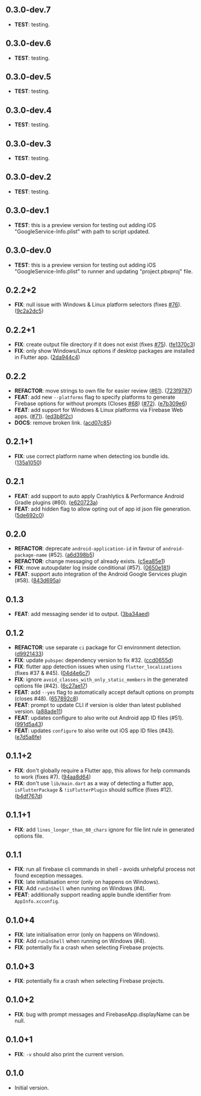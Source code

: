 ## 0.3.0-dev.7

  - **TEST**: testing.

## 0.3.0-dev.6

  - **TEST**: testing.

## 0.3.0-dev.5

  - **TEST**: testing.

## 0.3.0-dev.4

  - **TEST**: testing.

## 0.3.0-dev.3

  - **TEST**: testing.

## 0.3.0-dev.2

  - **TEST**: testing.

## 0.3.0-dev.1

  - **TEST**: this is a preview version for testing out adding iOS "GoogleService-Info.plist" with path to script updated.

## 0.3.0-dev.0

  - **TEST**: this is a preview version for testing out adding iOS "GoogleService-Info.plist" to runner and updating "project.pbxproj" file.

## 0.2.2+2

 - **FIX**: null issue with Windows & Linux platform selectors (fixes [#76](https://github.com/invertase/flutterfire_cli/issues/76)). ([9c2a2dc5](https://github.com/invertase/flutterfire_cli/commit/9c2a2dc5b9fc95f4051da06832d5e5e917906449))

## 0.2.2+1

 - **FIX**: create output file directory if it does not exist (fixes [#75](https://github.com/invertase/flutterfire_cli/issues/75)). ([fe1370c3](https://github.com/invertase/flutterfire_cli/commit/fe1370c3259884cbd2a1a103626b375b420d621a))
 - **FIX**: only show Windows/Linux options if desktop packages are installed in Flutter app. ([2da944c4](https://github.com/invertase/flutterfire_cli/commit/2da944c45b0c9e1308eecb8ea1ff21295eabeafa))

## 0.2.2

 - **REFACTOR**: move strings to own file for easier review ([#61](https://github.com/invertase/flutterfire_cli/issues/61)). ([723f9797](https://github.com/invertase/flutterfire_cli/commit/723f9797c41db4a008804116a1cb0ea069aaa238))
 - **FEAT**: add new `--platforms` flag to specify platforms to generate Firebase options for without prompts (Closes [#68](https://github.com/invertase/flutterfire_cli/issues/68)) ([#72](https://github.com/invertase/flutterfire_cli/issues/72)). ([e7b309e6](https://github.com/invertase/flutterfire_cli/commit/e7b309e682eabd0d7f048e3b30e4ee84ab4995e4))
 - **FEAT**: add support for Windows & Linux platforms via Firebase Web apps. ([#71](https://github.com/invertase/flutterfire_cli/issues/71)). ([ed3b8f2c](https://github.com/invertase/flutterfire_cli/commit/ed3b8f2c1f6ee4617742320856837b42f26cce05))
 - **DOCS**: remove broken link. ([acd07c85](https://github.com/invertase/flutterfire_cli/commit/acd07c85647d970a44bf5b6d29593f87c99ce8e7))

## 0.2.1+1

 - **FIX**: use correct platform name when detecting ios bundle ids. ([135a1050](https://github.com/invertase/flutterfire_cli/commit/135a1050f0f1a65125aae308411149032c83391e))

## 0.2.1

 - **FEAT**: add support to auto apply Crashlytics & Performance Android Gradle plugins (#60). ([e620723a](https://github.com/invertase/flutterfire_cli/commit/e620723ac1e6badeb7c100a028ff2e698078f5f6))
 - **FEAT**: add hidden flag to allow opting out of app id json file generation. ([5de692c0](https://github.com/invertase/flutterfire_cli/commit/5de692c048c655b92843417dafcd85c4e1461b36))

## 0.2.0

 - **REFACTOR**: deprecate `android-application-id` in favour of `android-package-name` (#52). ([a6d398b5](https://github.com/invertase/flutterfire_cli/commit/a6d398b5bf15cfb0be30bc30682804f7041ed9e7))
 - **REFACTOR**: change messaging of already exists. ([c5ea85e1](https://github.com/invertase/flutterfire_cli/commit/c5ea85e1074a1acf8152a932bf9c74e6a84f6c85))
 - **FIX**: move autoupdater log inside conditional (#57). ([0650e181](https://github.com/invertase/flutterfire_cli/commit/0650e18178598a5496a1b17705e958e765ff2ee1))
 - **FEAT**: support auto integration of the Android Google Services plugin (#58). ([843d695a](https://github.com/invertase/flutterfire_cli/commit/843d695a71049a17d9f9d2e1d1b6885b2835497e))

## 0.1.3

 - **FEAT**: add messaging sender id to output. ([3ba34aed](https://github.com/invertase/flutterfire_cli/commit/3ba34aed8c6565ff2c471b1f519fe33401016a65))

## 0.1.2

 - **REFACTOR**: use separate `ci` package for CI environment detection. ([d9921433](https://github.com/invertase/flutterfire_cli/commit/d99214334ebfd45d18ae8046dad1f89936dd7bf0))
 - **FIX**: update `pubspec` dependency version to fix #32. ([ccd0655d](https://github.com/invertase/flutterfire_cli/commit/ccd0655df8548a062ec011f0352d57a99f771f17))
 - **FIX**: flutter app detection issues when using `flutter_localizations` (fixes #37 & #45). ([04d4e6c7](https://github.com/invertase/flutterfire_cli/commit/04d4e6c702ee08730fcfed8e05e4850a5e79bea7))
 - **FIX**: ignore `avoid_classes_with_only_static_members` in the generated options file (#42). ([6c27ae17](https://github.com/invertase/flutterfire_cli/commit/6c27ae17aaf4a91b4cefd712179e0b8686c30357))
 - **FEAT**: add `--yes` flag to automatically accept default options on prompts (closes #48). ([657892c8](https://github.com/invertase/flutterfire_cli/commit/657892c873178961209bf77c1120e032f77221d6))
 - **FEAT**: prompt to update CLI if version is older than latest published version. ([a88ade11](https://github.com/invertase/flutterfire_cli/commit/a88ade11a96c88b209c52a8dd1d2867afecd4a7d))
 - **FEAT**: updates configure to also write out Android app ID files (#51). ([991d5a43](https://github.com/invertase/flutterfire_cli/commit/991d5a433b31c2b45dcccc7ee6eea458d2bb5c7b))
 - **FEAT**: updates `configure` to also write out iOS app ID files (#43). ([e7d5a8fe](https://github.com/invertase/flutterfire_cli/commit/e7d5a8fef81f003ef8b49cb3d8cea3fec98175bb))

## 0.1.1+2

 - **FIX**: don't globally require a Flutter app, this allows for help commands to work (fixes #7). ([94aa8d64](https://github.com/invertase/flutterfire_cli/commit/94aa8d64c467e1cec31e7bbc6c06acb247bc92bc))
 - **FIX**: don't use `lib/main.dart` as a way of detecting a flutter app, `isFlutterPackage` & `!isFlutterPlugin` should suffice (fixes #12). ([b4df767d](https://github.com/invertase/flutterfire_cli/commit/b4df767d2328567dc5461b068bbe9f2872d43636))

## 0.1.1+1

 - **FIX**: add `lines_longer_than_80_chars` ignore for file lint rule in generated options file.

## 0.1.1

 - **FIX**: run all firebase cli commands in shell - avoids unhelpful process not found exception messages.
 - **FIX**: late initialisation error (only on happens on Windows).
 - **FIX**: Add `runInShell` when running on Windows (#4).
 - **FEAT**: additionally support reading apple bundle identifier from `AppInfo.xcconfig`.

## 0.1.0+4

 - **FIX**: late initialisation error (only on happens on Windows).
 - **FIX**: Add `runInShell` when running on Windows (#4).
 - **FIX**: potentially fix a crash when selecting Firebase projects.

## 0.1.0+3

 - **FIX**: potentially fix a crash when selecting Firebase projects.

## 0.1.0+2

 - **FIX**: bug with prompt messages and FirebaseApp.displayName can be null.

## 0.1.0+1

 - **FIX**: `-v` should also print the current version.

## 0.1.0

- Initial version.
